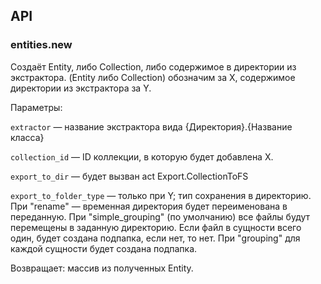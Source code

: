 ## API

### entities.new

Создаёт Entity, либо Collection, либо содержимое в директории из экстрактора. (Entity либо Collection) обозначим за X, содержимое директории из экстрактора за Y.

Параметры:

`extractor` — название экстрактора вида {Директория}.{Название класса}

`collection_id` — ID коллекции, в которую будет добавлена X.

`export_to_dir` — будет вызван act Export.CollectionToFS

`export_to_folder_type` — только при Y; тип сохранения в директорию. При "rename" — временная директория будет переименована в переданную. При "simple_grouping" (по умолчанию) все файлы будут перемещены в заданную директорию. Если файл в сущности всего один, будет создана подпапка, если нет, то нет. При "grouping" для каждой сущности будет создана подпапка.

Возвращает: массив из полученных Entity.
